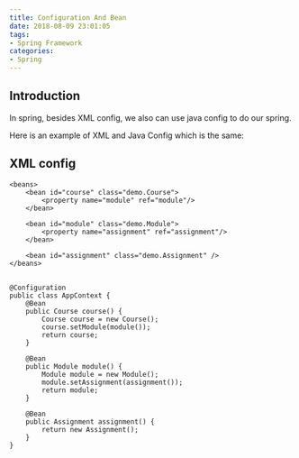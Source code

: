 ```yaml
---
title: Configuration And Bean
date: 2018-08-09 23:01:05
tags:
- Spring Framework
categories:
- Spring
---
```

## Introduction
In spring, besides XML config, we also can use java config to do our spring.

Here is an example of XML and Java Config which is the same:


## XML config

	<beans>
		<bean id="course" class="demo.Course">
			<property name="module" ref="module"/>
	  	</bean>
		
		<bean id="module" class="demo.Module">
			<property name="assignment" ref="assignment"/>
	  	</bean>
		
		<bean id="assignment" class="demo.Assignment" />
	</beans>
			

##

	@Configuration
	public class AppContext {
		@Bean
		public Course course() {
			Course course = new Course();
			course.setModule(module());
			return course;
		}
	
		@Bean
		public Module module() {
			Module module = new Module();
			module.setAssignment(assignment());
			return module;
		}
	
		@Bean
		public Assignment assignment() {
			return new Assignment();
		}
	}